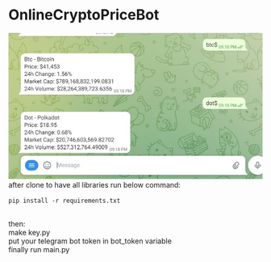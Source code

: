 # OnlineCryptoPriceBot

<img src="https://raw.githubusercontent.com/HessamP/OnlineCryptoPriceBot/master/screenshot.JPG" alt="bot-screenshot">
after clone to have all libraries run below command:<br>

```
pip install -r requirements.txt
 
```
then:
<br>make key.py
<br>put your telegram bot token in bot_token variable
<br>finally run main.py

